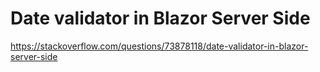 # Date validator in Blazor Server Side

https://stackoverflow.com/questions/73878118/date-validator-in-blazor-server-side
